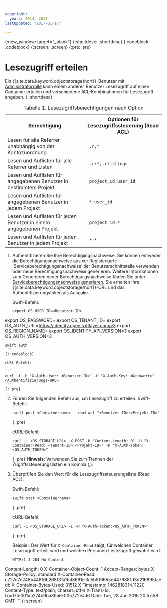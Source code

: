 ```yaml
---

copyright:
  years: 2014, 2017
lastupdated: "2017-01-17"

---
```

{:new_window: target="_blank"}
{:shortdesc: .shortdesc}
{:codeblock: .codeblock}
{:screen: .screen}
{:pre: .pre}


# Lesezugriff erteilen

Ein {{site.data.keyword.objectstorageshort}}-Benutzer mit [Administratorrolle](/docs/services/ObjectStorage/os_access_types.html) kann einem anderen Benutzer Lesezugriff auf einen Container erteilen und verschiedene ACL-Kombinationen für Lesezugriff angeben.
{: shortdesc}

<table>
<caption> Tabelle 1. Lesezugriffsberechtigungen nach Option</caption>
  <tr>
    <th> Berechtigung </th>
    <th> Optionen für Lesezugriffssteuerung (Read ACL) </th>
  </tr>
  <tr>
    <td> Lesen für alle Referrer unabhängig von der Kontozuordnung </td>
    <td> <code> .r,&#42;  </code> </td>
  </tr>
  <tr>
    <td> Lesen und Auflisten für alle Referrer und Listen </td>
    <td> <code> .r:&#42;,.rlistings </code> </td>
  </tr>
  <tr>
    <td> Lesen und Auflisten für angegebenen Benutzer in bestimmtem Projekt </td>
    <td> <code> project_id:user_id </code> </td>
  </tr>
  <tr>
    <td> Lesen und Auflisten für angegebenen Benutzer in jedem Projekt </td>
    <td> <code> &#42;:user_id </code> </td>
  </tr>
  <tr>
    <td> Lesen und Auflisten für jeden Benutzer in einem angegebenen Projekt </td>
    <td> <code> project_id:&#42; </code> </td>
  </tr>
  <tr>
    <td> Lesen und Auflisten für jeden Benutzer in jedem Projekt  </td>
    <td> <code> &#42;:&#42; </code> </td>
  </tr>
</table>



1. Authentifizieren Sie Ihre Berechtigungsnachweise. Sie können entweder die Berechtigungsnachweise aus der Registerkarte 'Serviceberechtigungsnachweise' der Benutzerschnittstelle verwenden oder neue Berechtigungsnachweise generieren. Weitere Informationen zum Generieren neuer Berechtigungsnachweise finden Sie unter [Serviceberechtigungsnachweise generieren](/docs/services/ObjectStorage/os_credentials.html). Sie erhalten Ihre {{site.data.keyword.objectstorageshort}}-URL und das Authentifizierungstoken als Ausgabe.

    Swift-Befehl:

    ```
    export OS_USER_ID=<Benutzer-ID>
  export OS_PASSWORD=<Kennwort>
  export OS_TENANT_ID=<Projekt-ID>
  export OS_AUTH_URL=https://identity.open.softlayer.com/v3
  export OS_REGION_NAME=<Region>
  export OS_IDENTITY_API_VERSION=3
  export OS_AUTH_VERSION=3

    swift auth
    ```
    {: codeblock}

    cURL-Befehl:

    ```
    curl -i -H "X-Auth-User: <Benutzer-ID>" -H "X-Auth-Key: <Kennwort>" <Authentifizierungs-URL>
    ```
    {: pre}

2. Führen Sie folgenden Befehl aus, um Lesezugriff zu erteilen:
    Swift-Befehl:

    ```
    swift post <Containername> --read-acl "<Benutzer-ID>:<Projekt-ID>"
    ```
    {: pre}

    cURL-Befehl:

    ```
    curl -i <OS_STORAGE_URL> -X POST -H "Content-Length: 0" -H "X-Container-Read: <Tenant-ID>:<Projekt-ID>" -H "X-Auth-Token: <OS_AUTH_TOKEN>"
    ```
    {: pre}
    **Hinweis**: Verwenden Sie zum Trennen der Zugriffssteuerungslisten ein Komma (,).


3. Überprüfen Sie den Wert für die Lesezugriffssteuerungsliste (Read ACL).

    Swift-Befehl:

    ```
    swift stat <Containername>
    ```
    {: pre}

    cURL-Befehl:

    ```
    curl -i <OS_STORAGE_URL> -I -H "X-Auth-Token:<OS_AUTH_TOKEN>"
    ```
    {: pre}

    Beispiel: Der Wert für `X-Container-Read` zeigt, für welchen Container Lesezugriff erteilt wird und welchen Personen Lesezugriff gewährt wird.

    ```
    HTTP/1.1 204 No Content
  Content-Length: 0
  X-Container-Object-Count: 1
  Accept-Ranges: bytes
  X-Storage-Policy: standard
  X-Container-Read: c727d7e248b448f6b268f31a1bd8691e:3c5b516655e4479881d3d216895faedb
  X-Container-Bytes-Used: 31512
  X-Timestamp: 1462818314.11220
  Content-Type: text/plain; charset=utf-8
  X-Trans-Id: txad7fe001da274b9ba39a6-005772e4d6
  Date: Tue, 28 Jun 2016 20:57:58 GMT
    ```
    {: screen}
